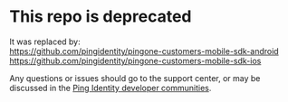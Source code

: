 # This repo is deprecated

It was replaced by:  
https://github.com/pingidentity/pingone-customers-mobile-sdk-android  
https://github.com/pingidentity/pingone-customers-mobile-sdk-ios

Any questions or issues should go to the support center, or may be discussed in the [Ping Identity developer communities](https://community.pingidentity.com/collaborate).

